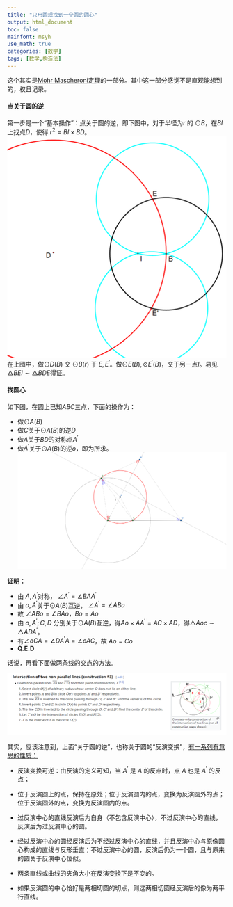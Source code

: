 ```yaml
---
title: "只用圆规找到一个圆的圆心"
output: html_document
toc: false
mainfont: msyh
use_math: true
categories: [数学]
tags: [数学,构造法]
---
```

<meta http-equiv='Content-Type' content='text/html; charset=utf-8' />

这个其实是[Mohr Mascheroni定理](https://en.wikipedia.org/wiki/Mohr%E2%80%93Mascheroni_theorem)的一部分。其中这一部分感觉不是直观能想到的，权且记录。

#### 点关于圆的逆

第一步是一个“基本操作”：点关于圆的逆，即下图中，对于半径为$r$ 的 $\odot B$，在$BI$上找点$D$，使得 $r^2 = BI\times BD$。
![点关于圆的逆](./img/1689209965.png)
在上图中，做$\odot D(B)$ 交 $\odot B(r)$ 于 $E, E^{\prime}$。做$\odot E(B), \odot E^{\prime}(B)$，交于另一点$I$。易见$\bigtriangleup BEI \sim \bigtriangleup BDE$得证。

#### 找圆心
如下图，在圆上已知$ABC$三点，下面的操作为：
* 做$\odot A(B)$
* 做$C$关于$\odot A(B)$的逆$D$
* 做$A$关于$BD$的对称点$A^{\prime}$
* 做$A^{\prime}$关于$\odot A(B)$的逆$o$，即为所求。
![找圆心](./img/1689151477.png)

**证明：**
* 由 $A, A^{\prime}$对称， $\angle A^{\prime} = \angle BAA^{\prime}$
* 由 $o, A^{\prime}$关于$\odot A(B)$互逆， $\angle A^{\prime} = \angle ABo$
* 故 $\angle ABo = \angle BAo$，$Bo = Ao$
* 由 $o, A^{\prime}; C,D$ 分别关于$\odot A(B)$互逆，得$Ao \times AA^{\prime} = AC \times AD$，得$\bigtriangleup Aoc \sim \bigtriangleup ADA^{\prime}$。
* 有$\angle oCA = \angle DA^{\prime}A = \angle oAC$，故 $Ao = Co$
* **Q.E.D**


话说，再看下面做两条线的交点的方法。

![](./img/1689216086.png)

其实，应该注意到，上面“关于圆的逆”，也称关于圆的“反演变换”，[有一系列有意思的性质：](https://zhuanlan.zhihu.com/p/670419123)

* 反演变换可逆：由反演的定义可知，当 $A^{\prime}$ 是 $A$ 的反点时，点 $A$ 也是 $A^{\prime}$ 的反点；

* 位于反演圆上的点，保持在原处；位于反演圆内的点，变换为反演圆外的点；位于反演圆外的点，变换为反演圆内的点。

* 过反演中心的直线反演后为自身（不包含反演中心），不过反演中心的直线，反演后为过反演中心的圆。

* 经过反演中心的圆经反演后为不经过反演中心的直线，并且反演中心与原像圆心构成的直线与反形垂直；不过反演中心的圆，反演后仍为一个圆，且与原来的圆关于反演中心位似。

* 两条直线或曲线的夹角大小在反演变换下是不变的。

* 如果反演圆的中心恰好是两相切圆的切点，则这两相切圆经反演后的像为两平行直线。


